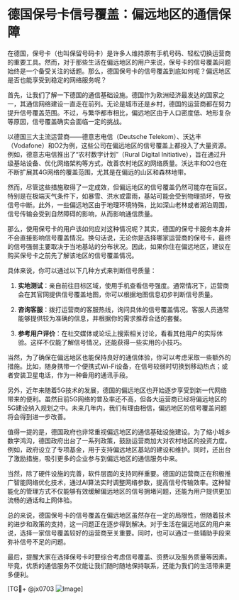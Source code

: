 # 德国保号卡信号覆盖：偏远地区的通信保障

在德国，保号卡（也叫保留号码卡）是许多人维持原有手机号码、轻松切换运营商的重要工具。然而，对于那些生活在偏远地区的用户来说，保号卡的信号覆盖问题始终是一个备受关注的话题。那么，德国保号卡的信号覆盖到底如何呢？偏远地区是否也能享受到稳定的网络服务呢？

首先，让我们了解一下德国的通信基础设施。德国作为欧洲经济最发达的国家之一，其通信网络建设一直走在前列。无论是城市还是乡村，德国的运营商都在努力提升信号覆盖范围。不过，与繁华都市相比，偏远地区由于人口密度低、地形复杂等原因，信号覆盖确实会面临一定的挑战。

以德国三大主流运营商——德意志电信（Deutsche Telekom）、沃达丰（Vodafone）和O2为例，这些公司在偏远地区的信号覆盖上都投入了大量资源。例如，德意志电信推出了“农村数字计划”（Rural Digital Initiative），旨在通过升级基站设备、优化网络架构等方式，改善农村地区的网络质量。沃达丰和O2也在不断扩展其4G网络的覆盖范围，尤其是在偏远的山区和森林地带。

然而，尽管这些措施取得了一定成效，但偏远地区的信号覆盖仍然可能存在盲区。特别是在极端天气条件下，如暴雪、洪水或雷雨，基站可能会受到物理损坏，导致信号中断。此外，一些偏远地区由于地理环境特殊，比如深山老林或者湖泊周围，信号传输会受到自然障碍的影响，从而影响通信质量。

那么，使用保号卡的用户该如何应对这种情况呢？其实，德国的保号卡服务本身并不会直接影响信号覆盖情况。换句话说，无论你是选择哪家运营商的保号卡，最终的信号强弱主要取决于当地基站的分布状况。因此，如果你住在偏远地区，建议在购买保号卡之前先了解该地区的信号覆盖情况。

具体来说，你可以通过以下几种方式来判断信号质量：

1. **实地测试**：亲自前往目标区域，使用手机查看信号强度。通常情况下，运营商会在其官网提供信号覆盖地图，你可以根据地图信息初步判断信号质量。

2. **咨询客服**：拨打运营商的客服热线，询问具体的信号覆盖情况。客服人员通常能够提供较为准确的信息，并根据你的需求推荐合适的套餐。

3. **参考用户评价**：在社交媒体或论坛上搜索相关讨论，看看其他用户的实际体验。这样不仅能了解信号情况，还能获得一些实用的小技巧。

当然，为了确保在偏远地区也能保持良好的通信体验，你可以考虑采取一些额外的措施。比如，随身携带一个便携式Wi-Fi设备，在信号较弱时切换到移动热点；或者安装卫星电话，作为一种备用的通讯手段。

另外，近年来随着5G技术的发展，德国的偏远地区也开始逐步享受到新一代网络带来的便利。虽然目前5G网络的普及率还不高，但各大运营商已经将偏远地区的5G建设纳入规划之中。未来几年内，我们有理由相信，偏远地区的信号覆盖问题将会得到进一步改善。

值得一提的是，德国政府也非常重视偏远地区的通信基础设施建设。为了缩小城乡数字鸿沟，德国政府出台了一系列政策，鼓励运营商加大对农村地区的投资力度。例如，政府设立了专项基金，用于支持偏远地区基站的建设和维护。同时，还出台了激励措施，吸引更多的企业参与到偏远地区的通信服务中来。

当然，除了硬件设施的完善，软件层面的支持同样重要。德国的运营商正在积极推广智能网络优化技术，通过AI算法实时调整网络参数，提高信号传输效率。这种智能化的管理方式不仅能够有效缓解偏远地区的信号拥堵问题，还能为用户提供更加流畅的通话和上网体验。

总的来说，德国保号卡的信号覆盖在偏远地区虽然存在一定的局限性，但随着技术的进步和政策的支持，这一问题正在逐步得到解决。对于生活在偏远地区的用户来说，选择一家信号覆盖较好的运营商至关重要。同时，也可以通过一些辅助手段来弥补信号不足的问题。

最后，提醒大家在选择保号卡时要综合考虑信号覆盖、资费以及服务质量等因素。毕竟，优质的通信服务不仅能让我们随时随地保持联系，还能为我们的生活带来更多便利。

[TG💪+ @jx0703 ![Image](https://github.com/user-attachments/assets/dbca1d08-cadb-493c-b0ec-ad6f7a83f270)]